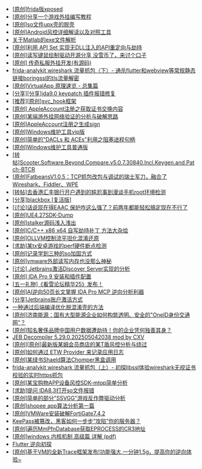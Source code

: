 + [[原创]frida版xposed](https://bbs.kanxue.com/thread-286627.htm)
+ [[原创]分享一个游戏外挂编写教程](https://bbs.kanxue.com/thread-286912.htm)
+ [[原创]so文件upx壳的脱壳](https://bbs.kanxue.com/thread-286911.htm)
+ [[原创]Android风控详细解读以及对照工具](https://bbs.kanxue.com/thread-286120.htm)
+ [关于Matlab的exe文件解析](https://bbs.kanxue.com/thread-277486.htm)
+ [[原创]利用 API Set 实现无DLL注入的API重定向与劫持](https://bbs.kanxue.com/thread-286823.htm)
+ [[原创]读写键鼠绘制驱动开源分享 没雪币了，来讨个口子](https://bbs.kanxue.com/thread-286756.htm)
+ [[原创] 传奇私服外挂开发(有源码)](https://bbs.kanxue.com/thread-285681.htm)
+ [frida-analykit   wireshark 流量抓包（下）- 通杀flutter和webview等常规静态链接boringssl的tls流量解密](https://bbs.kanxue.com/thread-286620.htm)
+ [[原创]VirtualApp 原理速览 - 总集篇](https://bbs.kanxue.com/thread-286728.htm)
+ [[分享][分享]ida9.0 keypatch 插件报错修复](https://bbs.kanxue.com/thread-282852.htm)
+ [[推荐][原创]svc_hook框架](https://bbs.kanxue.com/thread-284713.htm)
+ [[原创] AppleAccount注册之获取证书交换内容](https://bbs.kanxue.com/thread-285944.htm)
+ [[原创]某端游外挂网络验证的分析与破解思路](https://bbs.kanxue.com/thread-286748.htm)
+ [[原创]AppleAccount注册之生成sign](https://bbs.kanxue.com/thread-285959.htm)
+ [[原创]Windows维护工具vip版](https://bbs.kanxue.com/thread-286896.htm)
+ [[原创]简单的"DACLs 和 ACEs"利用之阻塞进程句柄](https://bbs.kanxue.com/thread-285347.htm)
+ [[原创]Windows维护工具普通版](https://bbs.kanxue.com/thread-286872.htm)
+ [[转帖]Scooter.Software.Beyond.Compare.v5.0.7.30840.Incl.Keygen.and.Patch-BTCR](https://bbs.kanxue.com/thread-286724.htm)
+ [[原创]FatbeansV1.0.5：TCP抓包改包与调试的瑞士军刀，融合了Wireshark、Fiddler、WPE](https://bbs.kanxue.com/thread-284571.htm)
+ [[转帖]去香港汇丰银行开户遇到的尴尬事到漫谈手机root环境检测](https://bbs.kanxue.com/thread-285754.htm)
+ [[分享]blackbox [复活版]](https://bbs.kanxue.com/thread-286308.htm)
+ [[讨论]话说现在得EAAC 保护咋这么强了？前两年都能轻松搞定现在不行了](https://bbs.kanxue.com/thread-286847.htm)
+ [[原创]UE4.27SDK-Dump](https://bbs.kanxue.com/thread-282857.htm)
+ [[原创]stalker源码浅入浅出](https://bbs.kanxue.com/thread-286837.htm)
+ [[原创]C/C++ x86 x64 自写劫持补丁 方法大杂烩](https://bbs.kanxue.com/thread-282745.htm)
+ [[原创]OLLVM控制流平坦化混淆还原](https://bbs.kanxue.com/thread-286151.htm)
+ [[求助]某tx安卓游戏的perf硬件断点检测](https://bbs.kanxue.com/thread-286867.htm)
+ [[原创]记录学到三种的so加固方式](https://bbs.kanxue.com/thread-286878.htm)
+ [[原创]vmware外部读写内存也没那么神秘](https://bbs.kanxue.com/thread-284956.htm)
+ [[讨论] Jetbrains激活Discover Server实现的分析](https://bbs.kanxue.com/thread-283941.htm)
+ [[原创] IDA Pro 9 安装和插件配置](https://bbs.kanxue.com/thread-285604.htm)
+ [[五一礼物]《看雪论坛精华25》发布！](https://bbs.kanxue.com/thread-286713.htm)
+ [[原创]AI逆向50页长文掌握 IDA Pro MCP 逆向分析利器](https://bbs.kanxue.com/thread-286813.htm)
+ [[分享]Jetbrains账户激活方式](https://bbs.kanxue.com/thread-284298.htm)
+ [一种通过后端编译优化脱混淆壳的方法](https://bbs.kanxue.com/thread-260626.htm)
+ [[原创]济南能源：国有大型能源企业如何构筑透明、安全的"OneID身份交通网"？](https://bbs.kanxue.com/thread-286916.htm)
+ [[原创]知名奢侈品牌中国用户数据遭劫持！你的企业凭何独善其身？](https://bbs.kanxue.com/thread-286915.htm)
+ [JEB Decompiler 5.29.0.202505042038 mod by CXV](https://bbs.kanxue.com/thread-286749.htm)
+ [[原创][原创]最新版某姆会员商店的某T盾风控分析与绕过](https://bbs.kanxue.com/thread-286243.htm)
+ [[原创]如何通过 ETW Provider 来记录应用日志](https://bbs.kanxue.com/thread-285428.htm)
+ [[原创]某绿书Shaeld算法Chomper黑盒调用](https://bbs.kanxue.com/thread-285705.htm)
+ [frida-analykit   wireshark 流量抓包（上）- 初探libssl体验wireshark无视证书校验的实时https抓包](https://bbs.kanxue.com/thread-286510.htm)
+ [[原创]某宝购物APP设备风控SDK-mtop简单分析](https://bbs.kanxue.com/thread-284241.htm)
+ [[求助]提问 IDA8.3打开so文件报错](https://bbs.kanxue.com/thread-286690.htm)
+ [[原创]简单的部分"SSVGG"游戏反作弊驱动分析](https://bbs.kanxue.com/thread-286409.htm)
+ [[原创]shopee app算法分析第一篇](https://bbs.kanxue.com/thread-284570.htm)
+ [[原创]VMWare安装破解FortiGate7.4.2](https://bbs.kanxue.com/thread-284794.htm)
+ [KeePass被篡改，黑客如何一步步“攻陷”你的服务器？](https://bbs.kanxue.com/thread-286920.htm)
+ [[原创]遍历MmPfnDatabase获取EPROCESS的CR3地址](https://bbs.kanxue.com/thread-286598.htm)
+ [[原创]windows 内核机制 高级篇 详解 (pdf)](https://bbs.kanxue.com/thread-273424.htm)
+ [Flutter 逆向初探](https://bbs.kanxue.com/thread-275953.htm)
+ [[原创]基于VM的全新Trace框架发布!功能强大,一分钟1.5g，提高你的逆向体验~](https://bbs.kanxue.com/thread-285471.htm)
